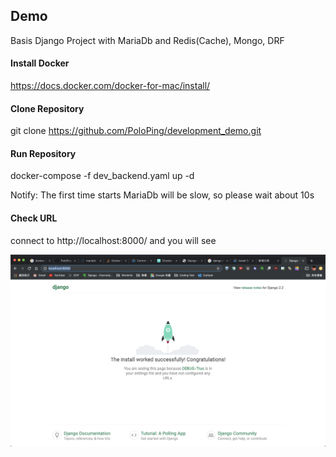 ## Demo
Basis Django Project with MariaDb and Redis(Cache), Mongo, DRF

#### Install Docker
https://docs.docker.com/docker-for-mac/install/

#### Clone Repository
git clone https://github.com/PoloPing/development_demo.git

#### Run Repository
docker-compose -f dev_backend.yaml up -d

Notify: The first time starts MariaDb will be slow, so please wait about 10s

#### Check URL
connect to http://localhost:8000/ and you will see

![Alt text](pictures/index.png?raw=true)

